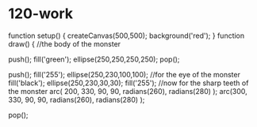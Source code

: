 # 120-work 
function setup() {
  createCanvas(500,500);
background('red');
}
  function draw() {
    //the body of the monster

push();
fill('green');
ellipse(250,250,250,250);
pop();


push();
fill('255');
ellipse(250,230,100,100);
//for the eye of the monster
fill('black');
ellipse(250,230,30,30);
fill('255');
//now for the sharp teeth of the monster
arc( 200, 330, 90, 90, radians(260), radians(280) );
arc(300, 330, 90, 90, radians(260), radians(280) );

pop();
